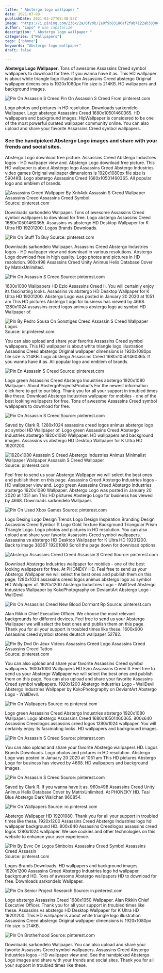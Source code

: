 ```yaml
---
title: " Abstergo logo wallpaper "
date: 2021-07-08
publishDate: 2021-03-27T08:48:53Z
image: "https://i.pinimg.com/236x/2a/8f/9b/2a8f9b83186af2fab7122ab3030d93ca--logo-designing-logo-design-services.jpg"
author: "Lupo" # use capitalize
description: " Abstergo logo wallpaper "
categories: ["Wallpapers"]
tags: ["phone"]
keywords: "Abstergo logo wallpaper"
draft: false

---
```



**Abstergo Logo Wallpaper**. Tons of awesome Assassins Creed symbol wallpapers to download for free. If you wanna have it as. This HD wallpaper is about white triangle logo illustration Assassins Creed abstergo Original wallpaper dimensions is 1920x1080px file size is 214KB. HD wallpapers and background images.

![Pin On Assassin S Creed](https://i.pinimg.com/originals/76/81/18/768118cc6a91bf5c0f3a1c407c87c5c3.jpg "Pin On Assassin S Creed")
Pin On Assassin S Creed From pinterest.com


Logo photos and pictures in HD resolution. Downloads sarkondelo Wallpaper. Logo abstergo Assassins Creed 1680x10501460365. HD wallpapers and background images. HipWallpaper is considered to be one of the most powerful curated wallpaper community online. You can also upload and share your favorite Assassins Creed symbol wallpapers.

### See the handpicked Abstergo Logo images and share with your frends and social sites.

Abstergo Logo download free picture. Assassins Creed Abstergo Industries logos - HD wallpaper view and. Abstergo Logo download free picture. This HD wallpaper is about Abstergo logo Assassins Creed Abstergo Industries video games Original wallpaper dimensions is 1920x1080px file size is 5904KB. Logo abstergo Assassins Creed 1680x10501460365. All popular logo and emblem of brands.


![Assassins Creed Wallpaper By Xnh4ck Assassin S Creed Wallpaper Assassins Creed Assassins Creed Symbol](https://i.pinimg.com/originals/9e/f5/a3/9ef5a3a1ebe9b7aecd61244e8c3ff358.jpg "Assassins Creed Wallpaper By Xnh4ck Assassin S Creed Wallpaper Assassins Creed Assassins Creed Symbol")
Source: pinterest.com

Downloads sarkondelo Wallpaper. Tons of awesome Assassins Creed symbol wallpapers to download for free. Logo abstergo Assassins Creed 1680x10501460365. Assassins vs abstergo HD Desktop Wallpaper for K Ultra HD 19201200. Logos Brands Downloads.

![Pin On Stuff To Buy](https://i.pinimg.com/originals/9c/94/e9/9c94e9a3806183ec9a317e81502d0091.jpg "Pin On Stuff To Buy")
Source: pinterest.com

Downloads sarkondelo Wallpaper. Assassins Creed Abstergo Industries logos - HD wallpaper view and download in various resolutions. Abstergo Logo download free in high quality. Logo photos and pictures in HD resolution. 960x498 Assassins Creed Unity Animus Helix Database Cover by MatrixUnlimited.

![Pin On Assassin S Creed](https://i.pinimg.com/originals/23/41/72/2341724ec27461aaf63641c652cf8a71.jpg "Pin On Assassin S Creed")
Source: pinterest.com

1600x1000 Wallpapers HD Ezio Assassins Creed II. You will certainly enjoy its fascinating looks. Assassins vs abstergo HD Desktop Wallpaper for K Ultra HD 19201200. Abstergo Logo was posted in January 20 2020 at 1051 am This HD pictures Abstergo Logo for business has viewed by 4668. 1280x1024 assassins creed logos animus abstergo logo ac symbol HD Wallpaper of.

![Pin By Pedro Sousa On Sonstiges Creed Assassin S Creed Wallpaper Logos](https://i.pinimg.com/originals/91/4d/bf/914dbff969e3473fc7b6ab8b2f98a3de.jpg "Pin By Pedro Sousa On Sonstiges Creed Assassin S Creed Wallpaper Logos")
Source: br.pinterest.com

You can also upload and share your favorite Assassins Creed symbol wallpapers. This HD wallpaper is about white triangle logo illustration Assassins Creed abstergo Original wallpaper dimensions is 1920x1080px file size is 214KB. Logo abstergo Assassins Creed 1680x10501460365. If you wanna have it as. All popular logo and emblem of brands.

![Pin En Assassin S Creed](https://i.pinimg.com/originals/15/05/0e/15050ea026a535513ea88c040097b2f2.jpg "Pin En Assassin S Creed")
Source: pinterest.com

Logo green Assassins Creed Abstergo Industries abstergo 1920x1080 Wallpaper. About AbstergoProjectsProducts For the newest information click here to get to our blog. Thank you for all your support in troubled times like these. Download Abstergo Industries wallpaper for mobiles - one of the best looking wallpapers for free. Tons of awesome Assassins Creed symbol wallpapers to download for free.

![Pin On Assassin S Creed](https://i.pinimg.com/originals/97/e8/30/97e83096ddaaaaee082341107f545b78.jpg "Pin On Assassin S Creed")
Source: pinterest.com

Saved by Clark R. 1280x1024 assassins creed logos animus abstergo logo ac symbol HD Wallpaper of. Logo green Assassins Creed Abstergo Industries abstergo 1920x1080 Wallpaper. HD wallpapers and background images. Assassins vs abstergo HD Desktop Wallpaper for K Ultra HD 19201200.

![1920x1080 Assassin S Creed Abstergo Industries Animus Minimalist Wallpaper Wallpaper Assassin S Creed Wallpaper](https://i.pinimg.com/originals/5d/ee/b0/5deeb066491201182dffe2f82d068f00.jpg "1920x1080 Assassin S Creed Abstergo Industries Animus Minimalist Wallpaper Wallpaper Assassin S Creed Wallpaper")
Source: pinterest.com

Feel free to send us your Abstergo Wallpaper we will select the best ones and publish them on this page. Assassins Creed Abstergo Industries logos - HD wallpaper view and. Logo green Assassins Creed Abstergo Industries abstergo 1920x1080 Wallpaper. Abstergo Logo was posted in January 20 2020 at 1051 am This HD pictures Abstergo Logo for business has viewed by 4668. Downloads sarkondelo Wallpaper.

![Pin On Used Xbox Games](https://i.pinimg.com/originals/ec/f5/11/ecf5113509a5aba16aebdbea21ec2e36.jpg "Pin On Used Xbox Games")
Source: pinterest.com

Logo Desing Logo Design Trends Logo Design Inspiration Branding Design Assassins Creed Symbol Tt Logo Gold Texture Background Triangular Prism Triangle Logo. Logo photos and pictures in HD resolution. You can also upload and share your favorite Assassins Creed symbol wallpapers. Assassins vs abstergo HD Desktop Wallpaper for K Ultra HD 19201200. Back to image 38367 19201080 Scroll the page down for download options.

![Abstergo Assassins Creed Creed Assassin S Creed](https://i.pinimg.com/originals/d8/b3/b8/d8b3b83fb9b01d1f82a5b351d38f5913.jpg "Abstergo Assassins Creed Creed Assassin S Creed")
Source: pinterest.com

Download Abstergo Industries wallpaper for mobiles - one of the best looking wallpapers for free. At PHONEKY HD. Feel free to send us your Abstergo Wallpaper we will select the best ones and publish them on this page. 1280x1024 assassins creed logos animus abstergo logo ac symbol HD Wallpaper of. 1920x1200 Abstergo Industries Logo - WallDevil Abstergo Industries Wallpaper by KokoPhotography on DeviantArt Abstergo Logo - WallDevil.

![Pin On Assassins Creed New Blood Dormant Rp](https://i.pinimg.com/originals/16/7c/14/167c143c2ebbdaad8f840751d4c5e336.jpg "Pin On Assassins Creed New Blood Dormant Rp")
Source: pinterest.com

Alan Rikkin Chief Executive Officer. We choose the most relevant backgrounds for different devices. Feel free to send us your Abstergo Wallpaper we will select the best ones and publish them on this page. Thank you for all your support in troubled times like these. 1600x900 Assassins creed symbol stones deutsch wallpaper 52782.

![Pin By Dvd On Jeux Videos Assassins Creed Logo Assassins Creed Assassins Creed Tattoo](https://i.pinimg.com/564x/81/b8/4f/81b84fcec8e9f022bef8ffff65f0de7b.jpg "Pin By Dvd On Jeux Videos Assassins Creed Logo Assassins Creed Assassins Creed Tattoo")
Source: pinterest.com

You can also upload and share your favorite Assassins Creed symbol wallpapers. 1600x1000 Wallpapers HD Ezio Assassins Creed II. Feel free to send us your Abstergo Wallpaper we will select the best ones and publish them on this page. You can also upload and share your favorite Assassins Creed symbol wallpapers. 1920x1200 Abstergo Industries Logo - WallDevil Abstergo Industries Wallpaper by KokoPhotography on DeviantArt Abstergo Logo - WallDevil.

![Pin On Wallpapers](https://i.pinimg.com/originals/41/3a/36/413a3691845dc569532d4dd4792d3ed9.jpg "Pin On Wallpapers")
Source: ro.pinterest.com

Logo green Assassins Creed Abstergo Industries abstergo 1920x1080 Wallpaper. Logo abstergo Assassins Creed 1680x10501460365. 800x640 Assassins Creedlogos assassins creed logos 1280x1024 wallpaper. You will certainly enjoy its fascinating looks. HD wallpapers and background images.

![Pin On Assassin S Creed](https://i.pinimg.com/originals/74/13/7b/74137b41c177077b265ab4827db852ac.gif "Pin On Assassin S Creed")
Source: pinterest.com

You can also upload and share your favorite Abstergo wallpapers HD. Logos Brands Downloads. Logo photos and pictures in HD resolution. Abstergo Logo was posted in January 20 2020 at 1051 am This HD pictures Abstergo Logo for business has viewed by 4668. HD wallpapers and background images.

![Pin On Assassin S Creed](https://i.pinimg.com/originals/76/81/18/768118cc6a91bf5c0f3a1c407c87c5c3.jpg "Pin On Assassin S Creed")
Source: pinterest.com

Saved by Clark R. If you wanna have it as. 960x498 Assassins Creed Unity Animus Helix Database Cover by MatrixUnlimited. At PHONEKY HD. Teal Blue Abstergo Dark Wallchan 960854.

![Pin On Wallpapers](https://i.pinimg.com/originals/56/d1/a5/56d1a504f3056ba245a1573247f24419.jpg "Pin On Wallpapers")
Source: ro.pinterest.com

Abstergo Wallpaper HD 19201080. Thank you for all your support in troubled times like these. 1920x1200 Assassins Creed Abstergo Industries logo hd wallpaper background HD. 800x640 Assassins Creedlogos assassins creed logos 1280x1024 wallpaper. We use cookies and other technologies on this website to enhance your user experience.

![Pin By Evvc On Logos Simbolos Assassins Creed Symbol Assassins Creed Assassin](https://i.pinimg.com/originals/8e/c4/d6/8ec4d6c52d6a8acbe926621b9ed622de.jpg "Pin By Evvc On Logos Simbolos Assassins Creed Symbol Assassins Creed Assassin")
Source: pinterest.com

Logos Brands Downloads. HD wallpapers and background images. 1920x1200 Assassins Creed Abstergo Industries logo hd wallpaper background HD. Tons of awesome Abstergo wallpapers HD to download for free. Downloads sarkondelo Wallpaper.

![Pin On Senior Project Research](https://i.pinimg.com/originals/c6/f3/3f/c6f33f4ace5a30bbb573f81a3d95a2b0.jpg "Pin On Senior Project Research")
Source: in.pinterest.com

Logo abstergo Assassins Creed 1680x1050 Wallpaper. Alan Rikkin Chief Executive Officer. Thank you for all your support in troubled times like these. Assassins vs abstergo HD Desktop Wallpaper for K Ultra HD 19201200. This HD wallpaper is about white triangle logo illustration Assassins Creed abstergo Original wallpaper dimensions is 1920x1080px file size is 214KB.

![Pin On Brotherhood](https://i.pinimg.com/236x/2a/8f/9b/2a8f9b83186af2fab7122ab3030d93ca--logo-designing-logo-design-services.jpg "Pin On Brotherhood")
Source: pinterest.com

Downloads sarkondelo Wallpaper. You can also upload and share your favorite Assassins Creed symbol wallpapers. Assassins Creed Abstergo Industries logos - HD wallpaper view and. See the handpicked Abstergo Logo images and share with your frends and social sites. Thank you for all your support in troubled times like these.


